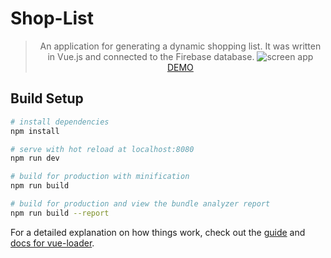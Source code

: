 # Shop-List
> <center>
> An application for generating a dynamic shopping list. It was written in Vue.js and connected to the Firebase database. 
> <img src="https://rafal-podraza.pl/img/projekty/shop-list-app.png" alt="screen app" />
> <a href="http://zakupy.tk" target="_blank">DEMO</a>
> </center>

## Build Setup

``` bash
# install dependencies
npm install

# serve with hot reload at localhost:8080
npm run dev

# build for production with minification
npm run build

# build for production and view the bundle analyzer report
npm run build --report
```

For a detailed explanation on how things work, check out the [guide](http://vuejs-templates.github.io/webpack/) and [docs for vue-loader](http://vuejs.github.io/vue-loader).
